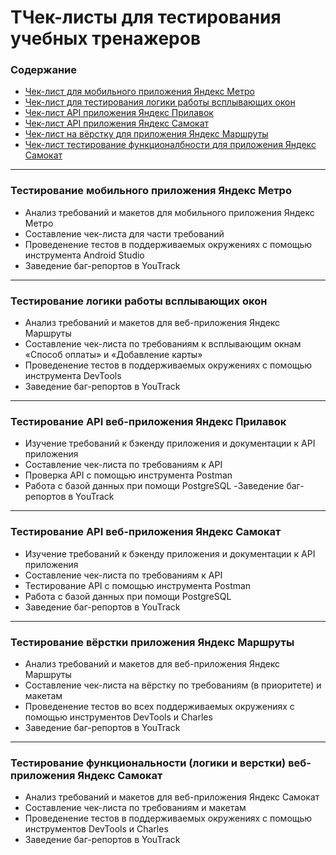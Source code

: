 # ТЧек-листы для тестирования учебных тренажеров
### Содержание 
- [Чек-лист для мобильного приложения Яндекс Метро](https://github.com/M-Juli/Checklists/blob/main/Чек-лист%20%20для%20мобильного%20приложения%20Яндекс%20Метро.xlsx)
- [Чек-лист для тестирования логики работы всплывающих окон](https://github.com/M-Juli/Checklists/blob/main/Чек-лист%20%20для%20тестирования%20логики%20работы%20всплывающих%20окон.xlsx)
- [Чек-лист API приложения Яндекс Прилавок](https://github.com/M-Juli/Checklists/blob/main/Чек-лист%20API%20приложения%20Яндекс%20Прилавок.xlsx)
- [Чек-лист API приложения Яндекс Самокат](https://github.com/M-Juli/Checklists/blob/main/Чек-лист%20API%20приложения%20Яндекс%20Самокат.xlsx)
- [Чек-лист на вёрстку для приложения Яндекс Маршруты](https://github.com/M-Juli/Checklists/blob/main/Чек-лист%20на%20вёрстку%20для%20приложения%20Яндекс%20Маршруты%20.xlsx)
- [Чек-лист тестирование функционалбности для приложения Яндекс Самокат](https://github.com/M-Juli/Checklists/blob/main/Чек-лист%20тестирование%20функционалбности%20для%20приложения%20Яндекс%20Самокат.xlsx)

----

### Тестирование мобильного приложения Яндекс Метро
- Анализ требований и макетов для мобильного приложения Яндекс Метро
- Составление чек-листа для части требований 
- Проведенение тестов в поддерживаемых окружениях с помощью инструмента Android Studio
- Заведение баг-репортов в YouTrack

----

### Тестирование логики работы всплывающих окон 
- Анализ требований и макетов для веб-приложения Яндекс Маршруты
- Составление чек-листа по требованиям к всплывающим окнам «Способ оплаты» и «Добавление карты»
- Проведенение тестов в поддерживаемых окружениях с помощью инструмента DevTools 
- Заведение баг-репортов в YouTrack

----

### Тестирование API веб-приложения Яндекс Прилавок
- Изучение требований к бэкенду приложения и документации к API приложения
- Составление чек-листа по требованиям к API 
- Проверка API c помощью инструмента Postman
- Работа с базой данных при помощи PostgreSQL
-Заведение баг-репортов в YouTrack

----

### Тестирование API веб-приложения Яндекс Самокат
- Изучение требований к бэкенду приложения и документации к API приложения
- Составление чек-листа по требованиям к API 
- Тестирование API c помощью инструмента Postman
- Работа с базой данных при помощи PostgreSQL
- Заведение баг-репортов в YouTrack

----

### Тестирование вёрстки приложения Яндекс Маршруты
- Анализ требований и макетов для веб-приложения Яндекс Маршруты
- Составление чек-листа на вёрстку по требованиям (в приоритете) и макетам 
- Проведенение тестов во всех  поддерживаемых окружениях с помощью инструментов DevTools и  Charles 
- Заведение баг-репортов в YouTrack

----

### Тестирование функциональности (логики и верстки) веб-приложения Яндекс Самокат
- Анализ требований и макетов для веб-приложения Яндекс Самокат
- Составление чек-листа по требованиям и макетам 
- Проведенение тестов в поддерживаемых окружениях с помощью инструментов DevTools и  Charles 
- Заведение баг-репортов в YouTrack